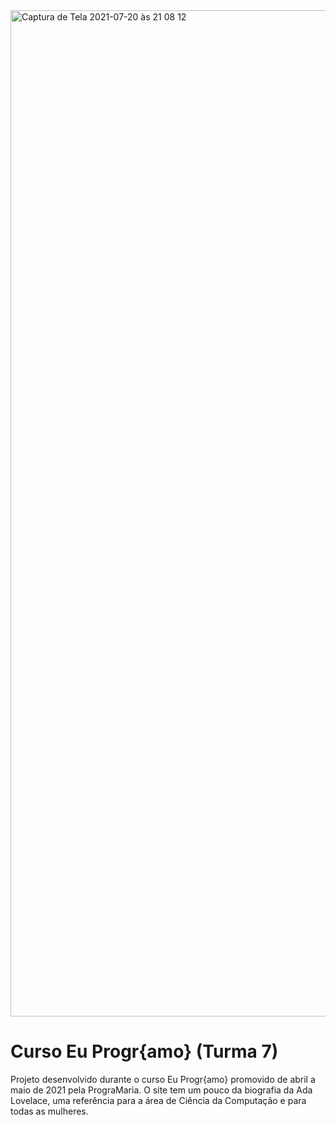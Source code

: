 <img width="1610" alt="Captura de Tela 2021-07-20 às 21 08 12" src="https://user-images.githubusercontent.com/78000546/126410421-2c321ba5-1f9f-4c9a-80f9-c9840ee503ce.png">

# Curso Eu Progr{amo} (Turma 7) 
Projeto desenvolvido durante o curso Eu Progr{amo} promovido de abril a maio de 2021 pela PrograMaria. O site tem um pouco da biografia da Ada Lovelace, uma referência para a área de Ciência da Computação e para todas as mulheres.

[^1]: O presente curso faz parte das atividades realizadas pela PrograMaria e tem o objetivo de ajudar mulheres a darem os primeiros passos na programação e apoiá-las durante essa jornada. #VamosJuntas
